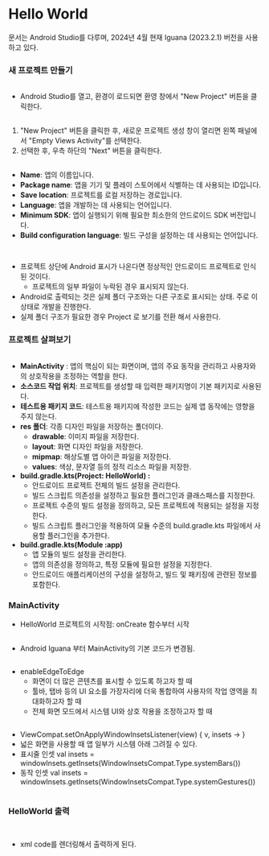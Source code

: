# Hello World

문서는 Android Studio를 다루며, 2024년 4월 현재 Iguana (2023.2.1) 버전을 사용하고 있다.

### 새 프로젝트 만들기

<figure><img src="../.gitbook/assets/image (7).png" alt=""><figcaption></figcaption></figure>

* Android Studio를 열고, 환경이 로드되면 환영 창에서 "New Project" 버튼을 클릭한다.

<figure><img src="../.gitbook/assets/image (8).png" alt=""><figcaption></figcaption></figure>

1. "New Project" 버튼을 클릭한 후, 새로운 프로젝트 생성 창이 열리면 왼쪽 패널에서 "Empty Views Activity"를 선택한다.
2. 선택한 후, 우측 하단의 "Next" 버튼을 클릭한다.

<figure><img src="../.gitbook/assets/image (9).png" alt=""><figcaption></figcaption></figure>

* **Name**: 앱의 이름입니다.
* **Package name**: 앱을 기기 및 플레이 스토어에서 식별하는 데 사용되는 ID입니다.
* **Save location**: 프로젝트를 로컬 저장하는 경로입니다.
* **Language**: 앱을 개발하는 데 사용되는 언어입니다.
* **Minimum SDK**: 앱이 실행되기 위해 필요한 최소한의 안드로이드 SDK 버전입니다.
* **Build configuration language**: 빌드 구성을 설정하는 데 사용되는 언어입니다.

<figure><img src="../.gitbook/assets/image (10).png" alt=""><figcaption></figcaption></figure>

<figure><img src="../.gitbook/assets/image (11).png" alt=""><figcaption></figcaption></figure>

* 프로젝트 상단에 Android 표시가 나온다면 정상적인 안드로이드 프로젝트로 인식 된 것이다.
  * 프로젝트의 일부 파일이 누락된 경우 표시되지 않는다.
* Android로 출력되는 것은 실제 폴더 구조와는 다른 구조로 표시되는 상태. 주로 이 상태로 개발을 진행한다.
* 실제 폴더 구조가 필요한 경우 Project 로 보기를 전환 해서 사용한다.

### 프로젝트 살펴보기

<figure><img src="../.gitbook/assets/image.png" alt=""><figcaption></figcaption></figure>

* **MainActivity** : 앱의 핵심이 되는 화면이며, 앱의 주요 동작을 관리하고 사용자와의 상호작용을 조정하는 역할을 한다.
* **소스코드 작업 위치**: 프로젝트를 생성할 때 입력한 패키지명이 기본 패키지로 사용된다.
* **테스트용 패키지 코드**: 테스트용 패키지에 작성한 코드는 실제 앱 동작에는 영향을 주지 않는다.
* **res 폴더**: 각종 디자인 파일을 저장하는 폴더이다.
  * **drawable**: 이미지 파일을 저장한다.
  * **layout**: 화면 디자인 파일을 저장한다.
  * **mipmap**: 해상도별 앱 아이콘 파일을 저장한다.
  * **values**: 색상, 문자열 등의 정적 리소스 파일을 저장한.
* **build.gradle.kts(Project: HelloWorld) :**&#x20;
  * 안드로이드 프로젝트 전체의 빌드 설정을 관리한다.
  * 빌드 스크립트 의존성을 설정하고 필요한 플러그인과 클래스패스를 지정한다.
  * 프로젝트 수준의 빌드 설정을 정의하고, 모든 프로젝트에 적용되는 설정을 지정한다.
  * 빌드 스크립트 플러그인을 적용하여 모듈 수준의 build.gradle.kts 파일에서 사용할 플러그인을 추가한다.
* **build.gradle.kts(Module :app)**
  * 앱 모듈의 빌드 설정을 관리한다.
  * 앱의 의존성을 정의하고, 특정 모듈에 필요한 설정을 지정한다.
  * 안드로이드 애플리케이션의 구성을 설정하고, 빌드 및 패키징에 관련된 정보를 포함한다.

### MainActivity

* HelloWorld 프로젝트의 시작점: onCreate 함수부터 시작

<figure><img src="../.gitbook/assets/image (1).png" alt=""><figcaption></figcaption></figure>

* Android Iguana 부터 MainActivity의 기본 코드가 변경됨.

<figure><img src="../.gitbook/assets/image (2).png" alt=""><figcaption></figcaption></figure>

* enableEdgeToEdge
  * 화면이 더 많은 콘텐츠를 표시할 수 있도록 하고자 할 때
  * 툴바, 탭바 등의 UI 요소를 가장자리에 더욱 통합하여 사용자의 작업 영역을 최대화하고자 할 때
  * 전체 화면 모드에서 시스템 UI와 상호 작용을 조정하고자 할 때

<figure><img src="../.gitbook/assets/image (3).png" alt=""><figcaption></figcaption></figure>

* ViewCompat.setOnApplyWindowInsetsListener(view) { v, insets -> }&#x20;
* 넓은 화면을 사용할 때 앱 일부가 시스템 아래 그려질 수 있다.
* 표시줄 인셋 val insets = windowInsets.getInsets(WindowInsetsCompat.Type.systemBars())
* 동작 인셋  val insets = windowInsets.getInsets(WindowInsetsCompat.Type.systemGestures())

<figure><img src="../.gitbook/assets/image (4).png" alt=""><figcaption></figcaption></figure>

### HelloWorld 출력

<figure><img src="../.gitbook/assets/image (5).png" alt=""><figcaption></figcaption></figure>

<figure><img src="../.gitbook/assets/image (6).png" alt=""><figcaption></figcaption></figure>

* xml code를 렌더링해서 출력하게 된다.
